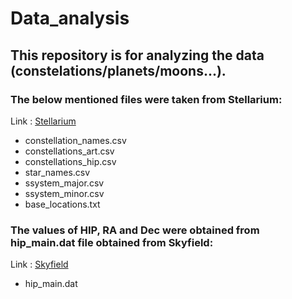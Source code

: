 # Data_analysis

## This repository is for analyzing the data (constelations/planets/moons...). 

### The below mentioned files were taken from Stellarium:

Link : [Stellarium](https://github.com/Stellarium/stellarium)

* constellation_names.csv
* constellations_art.csv
* constellations_hip.csv
* star_names.csv
* ssystem_major.csv
* ssystem_minor.csv
* base_locations.txt

### The values of HIP, RA and Dec were obtained from hip_main.dat file obtained from Skyfield:

Link : [Skyfield](https://github.com/skyfielders/python-skyfield/blob/master/skyfield/data/hipparcos.py)

* hip_main.dat


